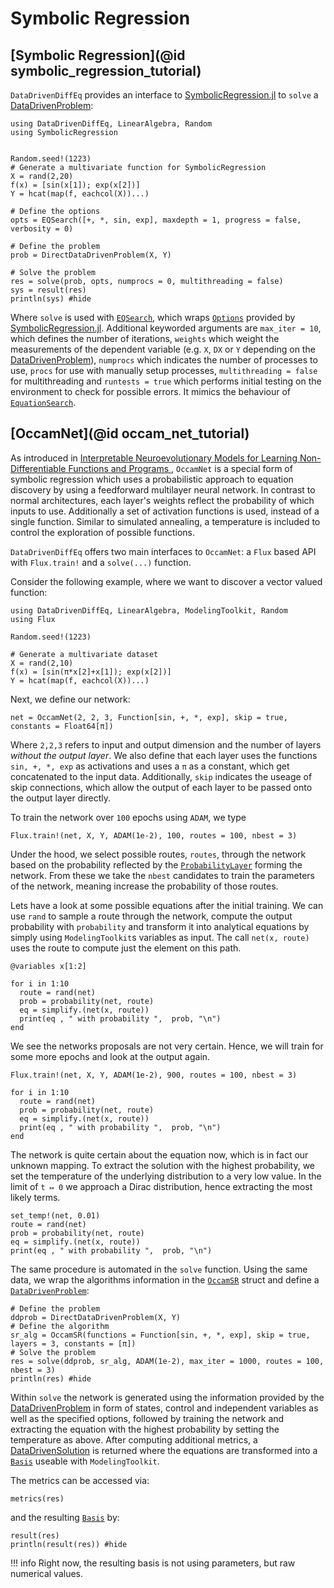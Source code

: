 # Symbolic Regression

## [Symbolic Regression](@id symbolic_regression_tutorial)

`DataDrivenDiffEq` provides an interface to [SymbolicRegression.jl](https://github.com/MilesCranmer/SymbolicRegression.jl) to `solve` a [DataDrivenProblem](@ref):

```@example symbolic_regression_api
using DataDrivenDiffEq, LinearAlgebra, Random
using SymbolicRegression


Random.seed!(1223)
# Generate a multivariate function for SymbolicRegression
X = rand(2,20)
f(x) = [sin(x[1]); exp(x[2])]
Y = hcat(map(f, eachcol(X))...)

# Define the options
opts = EQSearch([+, *, sin, exp], maxdepth = 1, progress = false, verbosity = 0)

# Define the problem
prob = DirectDataDrivenProblem(X, Y)

# Solve the problem
res = solve(prob, opts, numprocs = 0, multithreading = false)
sys = result(res)
println(sys) #hide
```

Where `solve` is used with [`EQSearch`](@ref), which wraps [`Options`](https://astroautomata.com/SymbolicRegression.jl/stable/api/#Options) provided by [SymbolicRegression.jl](https://github.com/MilesCranmer/SymbolicRegression.jl). Additional keyworded arguments are `max_iter = 10`, which defines the number of iterations, `weights` which weight the measurements of the dependent variable (e.g. `X`, `DX` or `Y` depending on the [DataDrivenProblem](@ref)), `numprocs` which indicates the number of processes to use, `procs` for use with manually setup processes, `multithreading = false` for multithreading and `runtests = true` which performs initial testing on the environment to check for possible errors. It mimics the behaviour of [`EquationSearch`](https://astroautomata.com/SymbolicRegression.jl/stable/api/#EquationSearch).


## [OccamNet](@id occam_net_tutorial)

As introduced in [Interpretable Neuroevolutionary Models for Learning Non-Differentiable Functions and Programs
](https://arxiv.org/abs/2007.10784), `OccamNet` is a special form of symbolic regression which uses a probabilistic approach to equation discovery by using a feedforward multilayer neural network. In contrast to normal architectures, each layer's weights reflect the probability of which inputs to use. Additionally a set of activation functions is used, instead of a single function. Similar to simulated annealing, a temperature is included to control the exploration of possible functions.

`DataDrivenDiffEq` offers two main interfaces to `OccamNet`: a `Flux` based API with `Flux.train!` and a `solve(...)` function.

Consider the following example, where we want to discover a vector valued function:

```@example occamnet_flux
using DataDrivenDiffEq, LinearAlgebra, ModelingToolkit, Random
using Flux

Random.seed!(1223)

# Generate a multivariate dataset
X = rand(2,10)
f(x) = [sin(π*x[2]+x[1]); exp(x[2])]
Y = hcat(map(f, eachcol(X))...)
```

Next, we define our network:

```@example occamnet_flux
net = OccamNet(2, 2, 3, Function[sin, +, *, exp], skip = true, constants = Float64[π])
```

Where `2,2,3` refers to input and output dimension and the number of layers _without the output layer_. We also define that each layer uses the functions `sin, +, *, exp` as activations and uses a `π` as a constant, which get concatenated to the input data. Additionally, `skip` indicates the useage of skip connections, which allow the output of each layer to be passed onto the output layer directly.

To train the network over `100` epochs using `ADAM`, we type
```@example occamnet_flux
Flux.train!(net, X, Y, ADAM(1e-2), 100, routes = 100, nbest = 3)
```

Under the hood, we select possible routes, `routes`, through the network based on the probability reflected by the [`ProbabilityLayer`](@ref) forming the network. From these we take the `nbest` candidates to train the parameters of the network, meaning increase the probability of those routes.

Lets have a look at some possible equations after the initial training. We can use `rand` to sample a route through the network, compute the output probability with `probability` and transform it into analytical equations by simply using `ModelingToolkit`s variables as input. The call `net(x, route)` uses the route to compute just the element on this path.

```@example occamnet_flux
@variables x[1:2]

for i in 1:10
  route = rand(net)
  prob = probability(net, route)
  eq = simplify.(net(x, route))
  print(eq , " with probability ",  prob, "\n")
end
```
We see the networks proposals are not very certain. Hence, we will train for some more epochs and look at the output again.

```@example occamnet_flux
Flux.train!(net, X, Y, ADAM(1e-2), 900, routes = 100, nbest = 3)

for i in 1:10
  route = rand(net)
  prob = probability(net, route)
  eq = simplify.(net(x, route))
  print(eq , " with probability ",  prob, "\n")
end
```

The network is quite certain about the equation now, which is in fact our unknown mapping. To extract the solution with the highest probability, we set the temperature of the underlying distribution to a very low value. In the limit of `t ↦ 0` we approach a Dirac distribution, hence extracting the most likely terms.

```@example occamnet_flux
set_temp!(net, 0.01)
route = rand(net)
prob = probability(net, route)
eq = simplify.(net(x, route))
print(eq , " with probability ",  prob, "\n")
```

The same procedure is automated in the `solve` function. Using the same data, we wrap the algorithms information in the [`OccamSR`](@ref) struct and define a [`DataDrivenProblem`](@ref):

```@example occamnet_flux
# Define the problem
ddprob = DirectDataDrivenProblem(X, Y)
# Define the algorithm
sr_alg = OccamSR(functions = Function[sin, +, *, exp], skip = true, layers = 3, constants = [π])
# Solve the problem
res = solve(ddprob, sr_alg, ADAM(1e-2), max_iter = 1000, routes = 100, nbest = 3)
println(res) #hide
```

Within `solve` the network is generated using the information provided by the [DataDrivenProblem](@ref) in form of states, control and independent variables as well as the specified options, followed by training the network and extracting the equation with the highest probability by setting the temperature as above. After computing additional metrics, a [DataDrivenSolution](@ref) is returned where the equations are transformed  into a [`Basis`](@ref) useable with `ModelingToolkit`.

The metrics can be accessed via:

```@example occamnet_flux
metrics(res)
```

and the resulting [`Basis`](@ref) by:

```@example occamnet_flux
result(res)
println(result(res)) #hide
```

!!! info
    Right now, the resulting basis is not using parameters, but raw numerical values.
